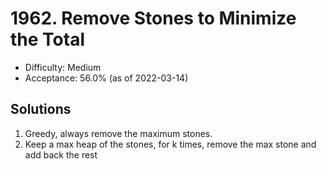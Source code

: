 # 1962. Remove Stones to Minimize the Total
- Difficulty: Medium
- Acceptance: 56.0% (as of 2022-03-14)

## Solutions

1. Greedy, always remove the maximum stones.
1. Keep a max heap of the stones, for k times, remove the max stone and add back the rest
